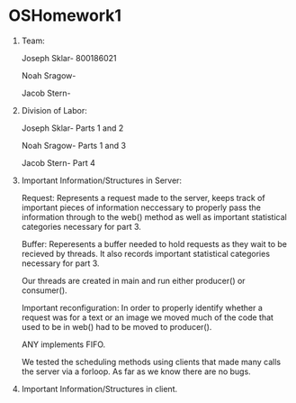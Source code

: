 # OSHomework1
1) Team:

    Joseph Sklar- 800186021 
  
    Noah Sragow-
  
    Jacob Stern-
  
2) Division of Labor:

    Joseph Sklar- Parts 1 and 2
  
    Noah Sragow- Parts 1 and 3
  
    Jacob Stern- Part 4
  
3) Important Information/Structures in Server:

    Request: Represents a request made to the server, keeps track of important pieces of
    information neccessary to properly pass the information through to the web() method as well
    as important statistical categories necessary for part 3.
    
    Buffer: Reperesents a buffer needed to hold requests as they wait to be recieved by threads. 
    It also records important statistical categories necessary for part 3.
    
    Our threads are created in main and run either producer() or consumer().
    
    Important reconfiguration: In order to properly identify whether a request was for a text or an image
    we moved much of the code that used to be in web() had to be moved to producer().
    
    ANY implements FIFO.
    
    We tested the scheduling methods using clients that made many calls the server via a forloop. 
    As far as we know there are no bugs.
  
 4) Important Information/Structures in client.
 
    
